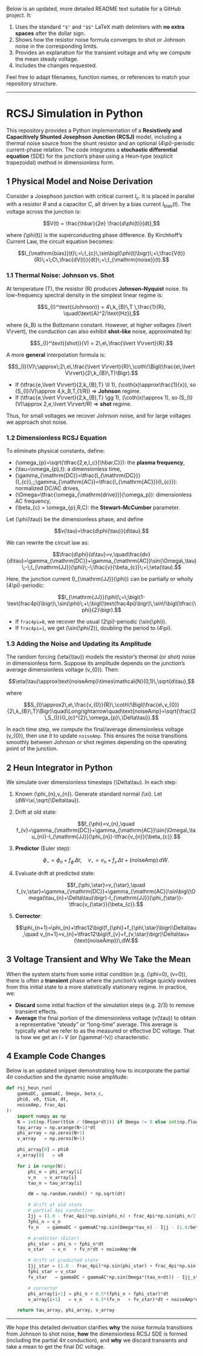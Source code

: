 Below is an updated, more detailed README text suitable for a GitHub project. It:

1. Uses the standard `"$"` and `"$$"` LaTeX math delimiters with **no extra spaces** after the dollar sign.
2. Shows how the resistor noise formula converges to shot or Johnson noise in the corresponding limits.
3. Provides an explanation for the transient voltage and why we compute the mean steady voltage.
4. Includes the changes requested.

Feel free to adapt filenames, function names, or references to match your repository structure.

---

# RCSJ Simulation in Python

This repository provides a Python implementation of a **Resistively and Capacitively Shunted Josephson Junction (RCSJ)** model, including a thermal noise source from the shunt resistor and an optional \(4\pi\)-periodic current-phase relation. The code integrates a **stochastic differential equation** (SDE) for the junction’s phase using a Heun‐type (explicit trapezoidal) method in dimensionless form.

## 1  Physical Model and Noise Derivation

Consider a Josephson junction with critical current $I_{c}$. It is placed in parallel with a resistor $R$ and a capacitor $C$, all driven by a bias current $I_{\mathrm{bias}}(t)$. The voltage across the junction is:

$$V(t) = \frac{\hbar}{2e} \frac{d\phi(t)}{dt},$$

where \(\phi(t)\) is the superconducting phase difference. By Kirchhoff’s Current Law, the circuit equation becomes:

$$I_{\mathrm{bias}}(t)\;=\;I_{c}\,\sin\bigl(\phi(t)\bigr)\;+\;\frac{V(t)}{R}\;+\;C\,\frac{dV(t)}{dt}\;+\;I_{\mathrm{noise}}(t).$$

### 1.1  Thermal Noise: Johnson vs. Shot

At temperature \(T\), the resistor \(R\) produces **Johnson–Nyquist** noise. Its low-frequency spectral density in the simplest linear regime is:

$$S_{I}^\text{(Johnson)} = 4\,k_{B}\,T \,\frac{1}{R}, \quad(\text{A}^2/\text{Hz}),$$

where \(k_B\) is the Boltzmann constant. However, at higher voltages \(\lvert V\rvert\), the conduction can also exhibit **shot‐like** noise, approximated by:

$$S_{I}^\text{(shot)}(V) = 2\,e\,\frac{\lvert V\rvert}{R}.$$

A more **general** interpolation formula is:

$$S_{I}(V)\;\approx\;2\,e\,\frac{\lvert V\rvert}{R}\,\coth\!\Bigl(\frac{e\,\lvert V\rvert}{2\,k_{B}\,T}\Bigr).$$

- If \(\tfrac{e\,\lvert V\rvert}{2\,k_{B}\,T} \ll 1\), \(\coth(x)\approx\frac{1}{x}\), so \(S_{I}(V)\approx 4\,k_B\,T\,(1/R)\) => **Johnson** regime.
- If \(\tfrac{e\,\lvert V\rvert}{2\,k_{B}\,T} \gg 1\), \(\coth(x)\approx 1\), so \(S_{I}(V)\approx 2\,e\,\lvert V\rvert/R\) => **shot** regime.

Thus, for small voltages we recover Johnson noise, and for large voltages we approach shot noise.

### 1.2  Dimensionless RCSJ Equation

To eliminate physical constants, define:

- \(\omega_{p}=\sqrt{\tfrac{2\,e\,I_c}{\hbar\,C}}\): the **plasma frequency**,
- \(\tau=\omega_{p}\,t\): a dimensionless time,
- \(\gamma_{\mathrm{DC}}=\tfrac{I_{\mathrm{DC}}}{I_{c}},\;\;\gamma_{\mathrm{AC}}=\tfrac{I_{\mathrm{AC}}}{I_{c}}\): normalized DC/AC drives,
- \(\Omega=\tfrac{\omega_{\mathrm{drive}}}{\omega_p}\): dimensionless AC frequency,
- \(\beta_{c} = \omega_{p}\,R\,C\): the **Stewart–McCumber** parameter.

Let \(\phi(\tau)\) be the dimensionless phase, and define

$$v(\tau)=\frac{d\phi(\tau)}{d\tau}.$$

We can rewrite the circuit law as:

$$\frac{d\phi}{d\tau}=v,\quad\frac{dv}{d\tau}=\gamma_{\mathrm{DC}}+\gamma_{\mathrm{AC}}\sin(\Omega\,\tau)\;-\;I_{\mathrm{JJ}}(\phi)\;-\;\frac{v}{\beta_{c}}\;+\;\eta(\tau).$$

Here, the junction current \(I_{\mathrm{JJ}}(\phi)\) can be partially or wholly \(4\pi\)-periodic:

$$I_{\mathrm{JJ}}(\phi)\;=\;\bigl(1-\text{frac4pi}\bigr)\,\sin(\phi)\;+\;\bigl(\text{frac4pi}\bigr)\,\sin\!\bigl(\tfrac{\phi}{2}\bigr).$$

- If `frac4pi=0`, we recover the usual \(2\pi\)-periodic \(\sin(\phi)\).
- If `frac4pi=1`, we get \(\sin(\phi/2)\), doubling the period to \(4\pi\).

### 1.3  Adding the Noise and Updating its Amplitude

The random forcing \(\eta(\tau)\) models the resistor’s thermal (or shot) noise in dimensionless form. Suppose its amplitude depends on the junction’s average dimensionless voltage \(v_{0}\). Then:

$$\eta(\tau)\approx\text{noiseAmp}\times\mathcal{N}(0,1)\,\sqrt{d\tau},$$

where

$$S_{I}\approx2\,e\,\frac{v_{0}}{R}\,\coth\!\Bigl(\frac{e\,v_{0}}{2\,k_{B}\,T}\Bigr)\quad\Longrightarrow\quad\text{noiseAmp}=\sqrt{\frac{2\,S_{I}}{I_{c}^{2}\,\omega_{p}\,\Delta\tau}}.$$

In each time step, we compute the final/average dimensionless voltage \(v_{0}\), then use it to update `noiseAmp`. This ensures the noise transitions smoothly between Johnson or shot regimes depending on the operating point of the junction.

## 2  Heun Integrator in Python

We simulate over dimensionless timesteps \(\Delta\tau\). In each step:

1. Known \(\phi_{n},v_{n}\). Generate standard normal \(\xi\). Let \(dW=\xi\,\sqrt{\Delta\tau}\).
2. Drift at old state:

   $$f_{\phi}=v_{n},\quad f_{v}=\gamma_{\mathrm{DC}}+\gamma_{\mathrm{AC}}\sin(\Omega\,\tau_{n})-I_{\mathrm{JJ}}(\phi_{n})-\tfrac{v_{n}}{\beta_{c}}.$$

3. **Predictor** (Euler step):
   
   $$\phi_{\star}=\phi_{n}+f_{\phi}\,\Delta\tau,\quad v_{\star}=v_{n}+f_{v}\,\Delta\tau+(\text{noiseAmp})\,dW.$$

4. Evaluate drift at predicted state:

   $$f_{\phi,\star}=v_{\star},\quad f_{v,\star}=\gamma_{\mathrm{DC}}+\gamma_{\mathrm{AC}}\sin\bigl(\Omega(\tau_{n}+\Delta\tau)\bigr)-I_{\mathrm{JJ}}(\phi_{\star})-\tfrac{v_{\star}}{\beta_{c}}.$$

5. **Corrector**:

   $$\phi_{n+1}=\phi_{n}+\tfrac12\bigl(f_{\phi}+f_{\phi,\star}\bigr)\Delta\tau,\quad v_{n+1}=v_{n}+\tfrac12\bigl(f_{v}+f_{v,\star}\bigr)\Delta\tau+(\text{noiseAmp})\,dW.$$

## 3  Voltage Transient and Why We Take the Mean

When the system starts from some initial condition (e.g. \(\phi=0\), \(v=0\)), there is often a **transient** phase where the junction’s voltage quickly evolves from this initial state to a more statistically stationary regime. In practice, we:

- **Discard** some initial fraction of the simulation steps (e.g. 2/3) to remove transient effects.
- **Average** the final portion of the dimensionless voltage \(v(\tau)\) to obtain a representative “steady” or “long-time” average. This average is typically what we refer to as the measured or effective DC voltage. That is how we get an $I\!-\!V$ (or \(\gamma\!-\!v\)) characteristic.

## 4  Example Code Changes

Below is an updated snippet demonstrating how to incorporate the partial $4\pi$ conduction and the dynamic noise amplitude:

```python
def rsj_heun_run(
    gammaDC, gammaAC, Omega, beta_c,
    phi0, v0, tSim, dt,
    noiseAmp, frac_4pi
):
    import numpy as np
    N = int(np.floor(tSim / (Omega*dt))) if Omega != 0 else int(np.floor(tSim / dt))
    tau_array = np.arange(N+1)*dt
    phi_array = np.zeros(N+1)
    v_array   = np.zeros(N+1)

    phi_array[0] = phi0
    v_array[0]   = v0

    for i in range(N):
        phi_n = phi_array[i]
        v_n   = v_array[i]
        tau_n = tau_array[i]

        dW = np.random.randn() * np.sqrt(dt)

        # drift at old state
        # partial 4pi conduction:
        Ijj = (1.0 - frac_4pi)*np.sin(phi_n) + frac_4pi*np.sin(phi_n/2.0)
        fphi_n = v_n
        fv_n   = gammaDC + gammaAC*np.sin(Omega*tau_n) - Ijj - (1.0/beta_c)*v_n

        # predictor (Euler)
        phi_star = phi_n + fphi_n*dt
        v_star   = v_n   + fv_n*dt + noiseAmp*dW

        # drift at predicted state
        Ijj_star = (1.0 - frac_4pi)*np.sin(phi_star) + frac_4pi*np.sin(phi_star/2.0)
        fphi_star = v_star
        fv_star   = gammaDC + gammaAC*np.sin(Omega*(tau_n+dt)) - Ijj_star - (1.0/beta_c)*v_star

        # corrector
        phi_array[i+1] = phi_n + 0.5*(fphi_n + fphi_star)*dt
        v_array[i+1]   = v_n   + 0.5*(fv_n   + fv_star)*dt + noiseAmp*dW

    return tau_array, phi_array, v_array
```

---

We hope this detailed derivation clarifies **why** the noise formula transitions from Johnson to shot noise, **how** the dimensionless RCSJ SDE is formed (including the partial $4\pi$ conduction), and **why** we discard transients and take a mean to get the final DC voltage.
